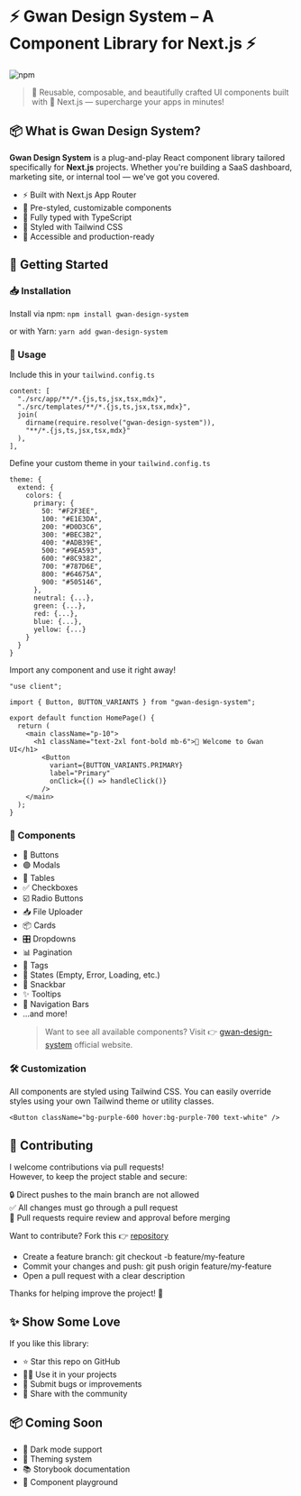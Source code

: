 # ⚡ Gwan Design System – A Component Library for Next.js ⚡

![npm](https://img.shields.io/npm/v/gwan-design-system.svg)

> 🧪 Reusable, composable, and beautifully crafted UI components built with 💚 Next.js — supercharge your apps in minutes!

## 📦 What is Gwan Design System?

**Gwan Design System** is a plug-and-play React component library tailored specifically for **Next.js** projects. Whether you're building a SaaS dashboard, marketing site, or internal tool — we've got you covered.

- ⚡ Built with Next.js App Router
- 🎨 Pre-styled, customizable components
- 🧱 Fully typed with TypeScript
- 💅 Styled with Tailwind CSS
- 🧪 Accessible and production-ready

## 🚀 Getting Started

### 📥 Installation

Install via npm: `npm install gwan-design-system`

or with Yarn: `yarn add gwan-design-system`

### 🧰 Usage

Include this in your `tailwind.config.ts`

```
content: [
  "./src/app/**/*.{js,ts,jsx,tsx,mdx}",
  "./src/templates/**/*.{js,ts,jsx,tsx,mdx}",
  join(
    dirname(require.resolve("gwan-design-system")),
    "**/*.{js,ts,jsx,tsx,mdx}"
  ),
],
```

Define your custom theme in your `tailwind.config.ts`

```
theme: {
  extend: {
    colors: {
      primary: {
        50: "#F2F3EE",
        100: "#E1E3DA",
        200: "#D0D3C6",
        300: "#BEC3B2",
        400: "#ADB39E",
        500: "#9EA593",
        600: "#8C9382",
        700: "#787D6E",
        800: "#64675A",
        900: "#505146",
      },
      neutral: {...},
      green: {...},
      red: {...},
      blue: {...},
      yellow: {...}
    }
  }
}
```

Import any component and use it right away!

```
"use client";

import { Button, BUTTON_VARIANTS } from "gwan-design-system";

export default function HomePage() {
  return (
    <main className="p-10">
      <h1 className="text-2xl font-bold mb-6">👋 Welcome to Gwan UI</h1>
        <Button
          variant={BUTTON_VARIANTS.PRIMARY}
          label="Primary"
          onClick={() => handleClick()}
        />
    </main>
  );
}
```

### 🧱 Components

- 🔘 Buttons
- 🟣 Modals
- 🧾 Tables
- ✅ Checkboxes
- ☑️ Radio Buttons
- 📥 File Uploader
- 📦 Cards
- 🎛 Dropdowns
- 📊 Pagination
- 📎 Tags
- 🧠 States (Empty, Error, Loading, etc.)
- 🔔 Snackbar
- ✨ Tooltips
- 🧭 Navigation Bars
- ...and more!
  > Want to see all available components? Visit 👉 [gwan-design-system](https://gwan-design-system.vercel.app) official website.

### 🛠 Customization

All components are styled using Tailwind CSS. You can easily override styles using your own Tailwind theme or utility classes.

```
<Button className="bg-purple-600 hover:bg-purple-700 text-white" />
```

## 🤝 Contributing

I welcome contributions via pull requests!\
However, to keep the project stable and secure:

🔒 Direct pushes to the main branch are not allowed\
✅ All changes must go through a pull request\
👀 Pull requests require review and approval before merging

Want to contribute?
Fork this 👉 [repository](https://github.com/gwanfonseka/gwan-design-system)

- Create a feature branch: git checkout -b feature/my-feature
- Commit your changes and push: git push origin feature/my-feature
- Open a pull request with a clear description

Thanks for helping improve the project! 🙌

## ✨ Show Some Love

If you like this library:

- ⭐ Star this repo on GitHub
- 🧑‍💻 Use it in your projects
- 🐛 Submit bugs or improvements
- 🥳 Share with the community

## 📦 Coming Soon

- 🔌 Dark mode support
- 🎨 Theming system
- 📚 Storybook documentation
- 🧩 Component playground
